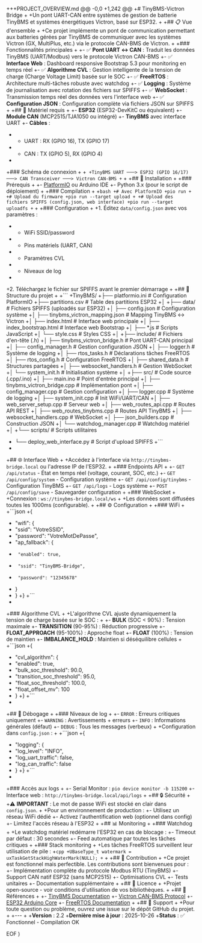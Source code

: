 +++PROJECT_OVERVIEW.md
@@ -0,0 +1,242 @@
+# TinyBMS-Victron Bridge
+
+Un pont UART-CAN entre systèmes de gestion de batterie TinyBMS et systèmes énergétiques Victron, basé sur ESP32.
+
+## 📋 Vue d'ensemble
+
+Ce projet implémente un pont de communication permettant aux batteries gérées par TinyBMS de communiquer avec les systèmes Victron (GX, MultiPlus, etc.) via le protocole CAN-BMS de Victron.
+
+### Fonctionnalités principales
+
+- ✅ **Pont UART ↔ CAN** : Traduit les données TinyBMS (UART/Modbus) vers le protocole Victron CAN-BMS
+- ✅ **Interface Web** : Dashboard responsive Bootstrap 5.3 pour monitoring en temps réel
+- ✅ **Algorithme CVL** : Gestion intelligente de la tension de charge (Charge Voltage Limit) basée sur le SOC
+- ✅ **FreeRTOS** : Architecture multi-tâches robuste avec watchdog
+- ✅ **Logging** : Système de journalisation avec rotation des fichiers sur SPIFFS
+- ✅ **WebSocket** : Transmission temps réel des données vers l'interface web
+- ✅ **Configuration JSON** : Configuration complète via fichiers JSON sur SPIFFS
+
+## 🔧 Matériel requis
+
+- **ESP32** (ESP32-DevKitC ou équivalent)
+- **Module CAN** (MCP2515/TJA1050 ou intégré)
+- **TinyBMS** avec interface UART
+- **Câbles** :
+  - UART : RX (GPIO 16), TX (GPIO 17)
+  - CAN : TX (GPIO 5), RX (GPIO 4)
+
+### Schéma de connexion
+
+```
+TinyBMS UART ───> ESP32 (GPIO 16/17) ───> CAN Transceiver ───> Victron CAN-BMS
+```
+
+## 🚀 Installation
+
+### Prérequis
+
+- [PlatformIO](https://platformio.org/) ou Arduino IDE
+- Python 3.x (pour le script de déploiement)
+
+### Compilation
+
+```bash
+# Avec PlatformIO
+pio run
+
+# Upload du firmware
+pio run --target upload
+
+# Upload des fichiers SPIFFS (config.json, web interface)
+pio run --target uploadfs
+```
+
+### Configuration
+
+1. Éditez `data/config.json` avec vos paramètres :
+   - WiFi SSID/password
+   - Pins matériels (UART, CAN)
+   - Paramètres CVL
+   - Niveaux de log
+
+2. Téléchargez le fichier sur SPIFFS avant le premier démarrage
+
+## 📁 Structure du projet
+
+```
+TinyBMS/
+├── platformio.ini                # Configuration PlatformIO
+├── partitions.csv                # Table des partitions ESP32
+│
+├── data/                         # Fichiers SPIFFS (uploadés sur ESP32)
+│   ├── config.json               # Configuration système
+│   ├── tinybms_victron_mapping.json  # Mapping TinyBMS ↔ Victron
+│   ├── index.html                # Interface web principale
+│   ├── index_bootstrap.html      # Interface web Bootstrap
+│   ├── *.js                      # Scripts JavaScript
+│   └── style.css                 # Styles CSS
+│
+├── include/                      # Fichiers d'en-tête (.h)
+│   ├── tinybms_victron_bridge.h  # Pont UART-CAN principal
+│   ├── config_manager.h          # Gestion configuration JSON
+│   ├── logger.h                  # Système de logging
+│   ├── rtos_tasks.h              # Déclarations tâches FreeRTOS
+│   ├── rtos_config.h             # Configuration FreeRTOS
+│   ├── shared_data.h             # Structures partagées
+│   ├── websocket_handlers.h      # Gestion WebSocket
+│   └── system_init.h             # Initialisation système
+│
+├── src/                          # Code source (.cpp/.ino)
+│   ├── main.ino                  # Point d'entrée principal
+│   ├── tinybms_victron_bridge.cpp    # Implémentation pont
+│   ├── config_manager.cpp        # Gestion configuration
+│   ├── logger.cpp                # Système de logging
+│   ├── system_init.cpp           # Init WiFi/UART/CAN
+│   ├── web_server_setup.cpp      # Serveur web
+│   ├── web_routes_api.cpp        # Routes API REST
+│   ├── web_routes_tinybms.cpp    # Routes API TinyBMS
+│   ├── websocket_handlers.cpp    # WebSocket
+│   ├── json_builders.cpp         # Construction JSON
+│   └── watchdog_manager.cpp      # Watchdog matériel
+│
+└── scripts/                      # Scripts utilitaires
+    └── deploy_web_interface.py   # Script d'upload SPIFFS
+```
+
+## 🌐 Interface Web
+
+Accédez à l'interface via `http://tinybms-bridge.local` ou l'adresse IP de l'ESP32.
+
+### Endpoints API
+
+- `GET /api/status` - État en temps réel (voltage, courant, SOC, etc.)
+- `GET /api/config/system` - Configuration système
+- `GET /api/config/tinybms` - Configuration TinyBMS
+- `GET /api/logs` - Logs système
+- `POST /api/config/save` - Sauvegarder configuration
+
+### WebSocket
+
+Connexion : `ws://tinybms-bridge.local/ws`
+
+Les données sont diffusées toutes les 1000ms (configurable).
+
+## ⚙️ Configuration
+
+### WiFi
+
+```json
+{
+  "wifi": {
+    "ssid": "VotreSSID",
+    "password": "VotreMotDePasse",
+    "ap_fallback": {
+      "enabled": true,
+      "ssid": "TinyBMS-Bridge",
+      "password": "12345678"
+    }
+  }
+}
+```
+
+### Algorithme CVL
+
+L'algorithme CVL ajuste dynamiquement la tension de charge basée sur le SOC :
+
+- **BULK** (SOC < 90%) : Tension maximale
+- **TRANSITION** (90-95%) : Réduction progressive
+- **FLOAT_APPROACH** (95-100%) : Approche float
+- **FLOAT** (100%) : Tension de maintien
+- **IMBALANCE_HOLD** : Maintien si déséquilibre cellules
+
+```json
+{
+  "cvl_algorithm": {
+    "enabled": true,
+    "bulk_soc_threshold": 90.0,
+    "transition_soc_threshold": 95.0,
+    "float_soc_threshold": 100.0,
+    "float_offset_mv": 100
+  }
+}
+```
+
+## 🐛 Débogage
+
+### Niveaux de log
+
+- `ERROR` : Erreurs critiques uniquement
+- `WARNING` : Avertissements + erreurs
+- `INFO` : Informations générales (défaut)
+- `DEBUG` : Tous les messages (verbeux)
+
+Configuration dans `config.json` :
+
+```json
+{
+  "logging": {
+    "log_level": "INFO",
+    "log_uart_traffic": false,
+    "log_can_traffic": false
+  }
+}
+```
+
+### Accès aux logs
+
+- Serial Monitor : `pio device monitor -b 115200`
+- Interface web : `http://tinybms-bridge.local/api/logs`
+
+## 🔒 Sécurité
+
+⚠️ **IMPORTANT** : Le mot de passe WiFi est stocké en clair dans `config.json`.
+
+Pour un environnement de production :
+- Utilisez un réseau WiFi dédié
+- Activez l'authentification web (optionnel dans config)
+- Limitez l'accès réseau à l'ESP32
+
+## 📊 Monitoring
+
+### Watchdog
+
+Le watchdog matériel redémarre l'ESP32 en cas de blocage :
+- Timeout par défaut : 30 secondes
+- Feed automatique par toutes les tâches critiques
+
+### Stack monitoring
+
+Les tâches FreeRTOS surveillent leur utilisation de pile :
+```cpp
+UBaseType_t watermark = uxTaskGetStackHighWaterMark(NULL);
+```
+
+## 🤝 Contribution
+
+Ce projet est fonctionnel mais perfectible. Les contributions sont bienvenues pour :
+- Implémentation complète du protocole Modbus RTU (TinyBMS)
+- Support CAN natif ESP32 (sans MCP2515)
+- Optimisations CVL
+- Tests unitaires
+- Documentation supplémentaire
+
+## 📝 Licence
+
+Projet open-source - voir conditions d'utilisation de vos bibliothèques.
+
+## 🔗 Références
+
+- [TinyBMS Documentation](https://www.tinybms.com)
+- [Victron CAN-BMS Protocol](https://www.victronenergy.com/live/battery_compatibility:can-bus_bms-cable_bms)
+- [ESP32 Arduino Core](https://github.com/espressif/arduino-esp32)
+- [FreeRTOS Documentation](https://www.freertos.org/Documentation/00-Overview)
+
+## 📧 Support
+
+Pour toute question ou problème, ouvrez une issue sur le dépôt GitHub du projet.
+
+---
+
+**Version** : 2.2
+**Dernière mise à jour** : 2025-10-26
+**Status** : ✅ Fonctionnel - Compilation OK
 
EOF
)
